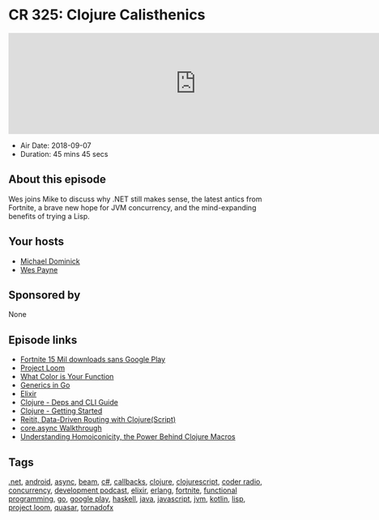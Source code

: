 # CR 325: Clojure Calisthenics

<iframe src="https://player.fireside.fm/v2/MLf2ZzhC+CyX0fJsw?theme=dark" width="740" height="200" frameborder="0" scrolling="no"></iframe>

* Air Date: 2018-09-07
* Duration: 45 mins 45 secs

## About this episode

Wes joins Mike to discuss why .NET still makes sense, the latest antics from Fortnite, a brave new hope for JVM concurrency, and the mind-expanding benefits of trying a Lisp.

## Your hosts
* [Michael Dominick](https://coder.show/hosts/michael)
* [Wes Payne](https://coder.show/hosts/wespayne)

## Sponsored by

None



## Episode links

  * [Fortnite 15 Mil downloads sans Google Play](https://arstechnica.com/gaming/2018/09/fortnite-reaches-15-million-android-downloads-without-google-play/ "Fortnite 15 Mil downloads sans Google Play")
  * [Project Loom](http://cr.openjdk.java.net/~rpressler/loom/Loom-Proposal.html "Project Loom")
  * [What Color is Your Function](http://journal.stuffwithstuff.com/2015/02/01/what-color-is-your-function/ "What Color is Your Function")
  * [Generics in Go](https://blog.merovius.de/2018/09/05/scrapping_contracts.html "Generics in Go")
  * [Elixir](https://elixir-lang.org/ "Elixir")
  * [Clojure - Deps and CLI Guide](https://clojure.org/guides/deps_and_cli "Clojure - Deps and CLI Guide")
  * [Clojure - Getting Started](https://clojure.org/guides/getting_started "Clojure - Getting Started")
  * [Reitit, Data-Driven Routing with Clojure(Script)](https://www.metosin.fi/blog/reitit/ "Reitit, Data-Driven Routing with Clojure\(Script\)")
  * [core.async Walkthrough](https://github.com/clojure/core.async/blob/master/examples/walkthrough.clj "core.async Walkthrough")
  * [Understanding Homoiconicity, the Power Behind Clojure Macros](https://spin.atomicobject.com/2013/07/23/homoiconicity-clojure-macros/ "Understanding Homoiconicity, the Power Behind Clojure Macros")



## Tags

[.net](https://coder.show/tags/.net), [android](https://coder.show/tags/android), [async](https://coder.show/tags/async), [beam](https://coder.show/tags/beam), [c#](https://coder.show/tags/c%23), [callbacks](https://coder.show/tags/callbacks), [clojure](https://coder.show/tags/clojure), [clojurescript](https://coder.show/tags/clojurescript), [coder radio](https://coder.show/tags/coder%20radio), [concurrency](https://coder.show/tags/concurrency), [development podcast](https://coder.show/tags/development%20podcast), [elixir](https://coder.show/tags/elixir), [erlang](https://coder.show/tags/erlang), [fortnite](https://coder.show/tags/fortnite), [functional programming](https://coder.show/tags/functional%20programming), [go](https://coder.show/tags/go), [google play](https://coder.show/tags/google%20play), [haskell](https://coder.show/tags/haskell), [java](https://coder.show/tags/java), [javascript](https://coder.show/tags/javascript), [jvm](https://coder.show/tags/jvm), [kotlin](https://coder.show/tags/kotlin), [lisp](https://coder.show/tags/lisp), [project loom](https://coder.show/tags/project%20loom), [quasar](https://coder.show/tags/quasar), [tornadofx](https://coder.show/tags/tornadofx)